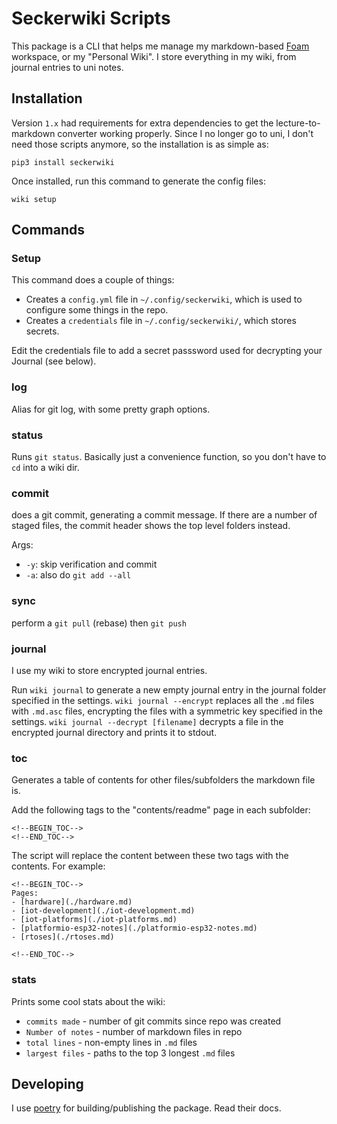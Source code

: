 # Seckerwiki Scripts

This package is a CLI that helps me manage my markdown-based [Foam](https://foambubble.github.io/) workspace, or my "Personal Wiki".
I store everything in my wiki, from journal entries to uni notes.

## Installation

Version `1.x` had requirements for extra dependencies to get the lecture-to-markdown converter working properly. Since I no longer go to uni, I don't need those scripts anymore, so the installation is as simple as:

```
pip3 install seckerwiki
```

Once installed, run this command to generate the config files:

```
wiki setup
```

## Commands

### Setup

This command does a couple of things:

- Creates a `config.yml` file in `~/.config/seckerwiki`, which is used to configure some things in the repo.
- Creates a `credentials` file in `~/.config/seckerwiki/`, which stores secrets.

Edit the credentials file to add a secret passsword used for decrypting your Journal (see below).

### log 

Alias for git log, with some pretty graph options.

### status

Runs `git status`. Basically just a convenience function, so you don't have to `cd` into a wiki dir.

### commit 

does a git commit, generating a commit message. If there are a number of staged files, the commit header shows the top level folders instead.

Args:

- `-y`: skip verification and commit
- `-a`: also do `git add --all`

### sync

perform a `git pull` (rebase) then `git push`

### journal

I use my wiki to store encrypted journal entries.

Run `wiki journal` to generate a new empty journal entry in the journal folder specified in the settings. `wiki journal --encrypt` replaces all the `.md` files with `.md.asc` files, encrypting the files with a symmetric key specified in the settings. `wiki journal --decrypt [filename]` decrypts a file in the encrypted journal directory and prints it to stdout.

### toc

Generates a table of contents for other files/subfolders the markdown file is.

Add the following tags to the "contents/readme" page in each subfolder:

```
<!--BEGIN_TOC-->
<!--END_TOC-->
```

The script will replace the content between these two tags with the contents. For example:

```
<!--BEGIN_TOC-->
Pages:
- [hardware](./hardware.md)
- [iot-development](./iot-development.md)
- [iot-platforms](./iot-platforms.md)
- [platformio-esp32-notes](./platformio-esp32-notes.md)
- [rtoses](./rtoses.md)

<!--END_TOC-->
```

### stats

Prints some cool stats about the wiki:

- `commits made` - number of git commits since repo was created
- `Number of notes` - number of markdown files in repo
- `total lines` - non-empty lines in `.md` files
- `largest files` - paths to the top 3 longest `.md` files


## Developing

I use [poetry](https://python-poetry.org/) for building/publishing the package. Read their docs.